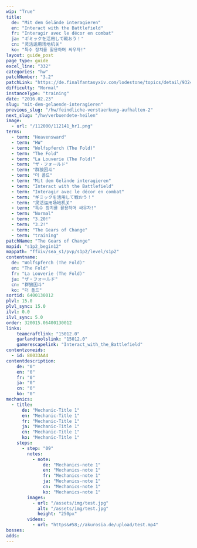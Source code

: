 ```yaml
---
wip: "True"
title:
  de: "Mit dem Gelände interagieren"
  en: "Interact with the Battlefield"
  fr: "Interagir avec le décor en combat"
  ja: "ギミックを活用して戦おう！"
  cn: "灵活运用场地机关"
  ko: "특수 장치를 활용하며 싸우자!"
layout: guide_post
page_type: guide
excel_line: "332"
categories: "hw"
patchNumber: "3.2"
patchLink: "https://de.finalfantasyxiv.com/lodestone/topics/detail/93245d34c33358787d1ff90333c4435c65ac6ee5"
difficulty: "Normal"
instanceType: "training"
date: "2016.02.23"
slug: "mit-dem-gelaende-interagieren"
previous_slug: "/hw/feindliche-verstaerkung-aufhalten-2"
next_slug: "/hw/verbuendete-heilen"
image:
  - url: "/112000/112141_hr1.png"
terms:
  - term: "Heavensward"
  - term: "HW"
  - term: "Wolfspferch (The Fold)"
  - term: "The Fold"
  - term: "La Louverie (The Fold)"
  - term: "ザ・フォールド"
  - term: "群狼困斗"
  - term: "더 폴드"
  - term: "Mit dem Gelände interagieren"
  - term: "Interact with the Battlefield"
  - term: "Interagir avec le décor en combat"
  - term: "ギミックを活用して戦おう！"
  - term: "灵活运用场地机关"
  - term: "특수 장치를 활용하며 싸우자!"
  - term: "Normal"
  - term: "3.20!"
  - term: "3.2!"
  - term: "The Gears of Change"
  - term: "training"
patchName: "The Gears of Change"
mapid: "s1p2_begin12"
mappath: "ffxiv/sea_s1/pvp/s1p2/level/s1p2"
contentname:
  de: "Wolfspferch (The Fold)"
  en: "The Fold"
  fr: "La Louverie (The Fold)"
  ja: "ザ・フォールド"
  cn: "群狼困斗"
  ko: "더 폴드"
sortid: 6400130012
plvl: 15.0
plvl_sync: 15.0
ilvl: 0.0
ilvl_sync: 5.0
order: 320015.06400130012
links:
    teamcraftlink: "15012.0"
    garlandtoolslink: "15012.0"
    gamerescapelink: "Interact_with_the_Battlefield"
contentzoneids:
  - id: 80033AA4
contentdescription:
    de: "0"
    en: "0"
    fr: "0"
    ja: "0"
    cn: "0"
    ko: "0"
mechanics:
  - title:
      de: "Mechanic-Title 1"
      en: "Mechanic-Title 1"
      fr: "Mechanic-Title 1"
      ja: "Mechanic-Title 1"
      cn: "Mechanic-Title 1"
      ko: "Mechanic-Title 1"
    steps:
      - step: "09"
        notes:
          - note:
              de: "Mechanics-note 1"
              en: "Mechanics-note 1"
              fr: "Mechanics-note 1"
              ja: "Mechanics-note 1"
              cn: "Mechanics-note 1"
              ko: "Mechanics-note 1"
        images:
          - url: "/assets/img/test.jpg"
            alt: "/assets/img/test.jpg"
            height: "250px"
        videos:
          - url: "https&#58;//akurosia.de/upload/test.mp4"
bosses:
adds:
---
```

